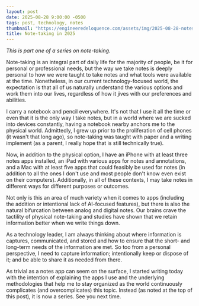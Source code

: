 ```yaml
---
layout: post
date: 2025-08-28 9:00:00 -0500
tags: post, technology, notes
thumbnail: "https://engineeredeloquence.com/assets/img/2025-08-28-notes.jpg"
title: Note-taking in 2025
--- 
```


*This is part one of a series on note-taking.* 

Note-taking is an integral part of daily life for the majority of people, be it for personal or professional needs, but the way we take notes is deeply personal to how we were taught to take notes and what tools were available at the time. Nonetheless, in our current technology-focused world, the expectation is that all of us naturally understand the various options and work them into our lives, regardless of how it jives with our preferences and abilities.

I carry a notebook and pencil everywhere. It's not that I use it all the time or even that it is the only way I take notes, but in a world where we are sucked into devices constantly, having a notebook nearby anchors me to the physical world. Admittedly, I grew up prior to the proliferation of cell phones (it wasn't that long ago), so note-taking was taught with paper and a writing implement (as a parent, I really hope that is still technically true).

Now, in addition to the physical option, I have an iPhone with at least three notes apps installed, an iPad with various apps for notes and annotations, and a Mac with at least five apps that could feasibly be used for notes (in addition to all the ones I don't use and most people don't know even exist on their computers). Additionally, in all of these contexts, I may take notes in different ways for different purposes or outcomes.

Not only is this an area of much variety when it comes to apps (including the addition or intentional lack of AI-focused features), but there is also the natural bifurcation between analog and digital notes. Our brains crave the tactility of physical note-taking and studies have shown that we retain information better when we write things down.

As a technology leader, I am always thinking about where information is captures, communicated, and stored and how to ensure that the short- and long-term needs of the information are met. So too from a personal perspective, I need to capture information; intentionally keep or dispose of it; and be able to share it as needed from there.

As trivial as a notes app can seem on the surface, I started writing today with the intention of explaining the apps I use and the underlying methodologies that help me to stay organized as the world continuously complicates (and overcomplicates) this topic. Instead (as noted at the top of this post), it is now a series. See you next time.